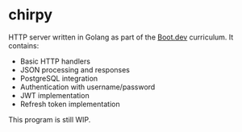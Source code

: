 # chirpy
HTTP server written in Golang as part of the [Boot.dev](https://www.boot.dev) curriculum. It contains:

- Basic HTTP handlers 
- JSON processing and responses
- PostgreSQL integration
- Authentication with username/password
- JWT implementation
- Refresh token implementation

This program is still WIP. 
